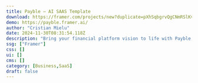 ```yaml
---
title: Payble — AI SAAS Template
download: https://framer.com/projects/new?duplicate=pXhSqbgrvQgCNmRSlKvc&via=cristianmielu&duplicateType=siteTemplate
demo: https://payble.framer.ai/
author: "Cristian Mielu"
date: 2024-11-30T08:31:54.118Z
description: "Bring your financial platform vision to life with Payble, a sleek and versatile Framer template crafted for innovators in the personal finance space."
ssg: ["Framer"]
css: []
ui: []
cms: []
category: [Business,SaaS]
draft: false
---
```

